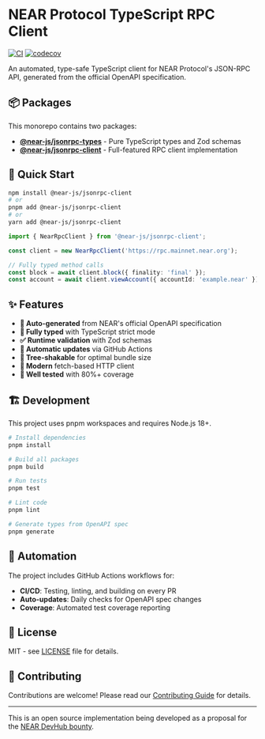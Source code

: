 # NEAR Protocol TypeScript RPC Client

[![CI](https://github.com/your-org/near-rpc-typescript/actions/workflows/ci.yml/badge.svg)](https://github.com/your-org/near-rpc-typescript/actions/workflows/ci.yml)
[![codecov](https://codecov.io/gh/your-org/near-rpc-typescript/branch/main/graph/badge.svg)](https://codecov.io/gh/your-org/near-rpc-typescript)

An automated, type-safe TypeScript client for NEAR Protocol's JSON-RPC API, generated from the official OpenAPI specification.

## 📦 Packages

This monorepo contains two packages:

- **[@near-js/jsonrpc-types](./packages/jsonrpc-types)** - Pure TypeScript types and Zod schemas
- **[@near-js/jsonrpc-client](./packages/jsonrpc-client)** - Full-featured RPC client implementation

## 🚀 Quick Start

```bash
npm install @near-js/jsonrpc-client
# or
pnpm add @near-js/jsonrpc-client
# or
yarn add @near-js/jsonrpc-client
```

```typescript
import { NearRpcClient } from '@near-js/jsonrpc-client';

const client = new NearRpcClient('https://rpc.mainnet.near.org');

// Fully typed method calls
const block = await client.block({ finality: 'final' });
const account = await client.viewAccount({ accountId: 'example.near' });
```

## ✨ Features

- **🔧 Auto-generated** from NEAR's official OpenAPI specification
- **📝 Fully typed** with TypeScript strict mode
- **✅ Runtime validation** with Zod schemas
- **🔄 Automatic updates** via GitHub Actions
- **🌳 Tree-shakable** for optimal bundle size
- **🚀 Modern** fetch-based HTTP client
- **🧪 Well tested** with 80%+ coverage

## 🏗️ Development

This project uses pnpm workspaces and requires Node.js 18+.

```bash
# Install dependencies
pnpm install

# Build all packages
pnpm build

# Run tests
pnpm test

# Lint code
pnpm lint

# Generate types from OpenAPI spec
pnpm generate
```

## 🤖 Automation

The project includes GitHub Actions workflows for:

- **CI/CD**: Testing, linting, and building on every PR
- **Auto-updates**: Daily checks for OpenAPI spec changes
- **Coverage**: Automated test coverage reporting

## 📄 License

MIT - see [LICENSE](LICENSE) file for details.

## 🤝 Contributing

Contributions are welcome! Please read our [Contributing Guide](CONTRIBUTING.md) for details.

---

This is an open source implementation being developed as a proposal for the [NEAR DevHub bounty](https://nearn.io/devhub/13/).
